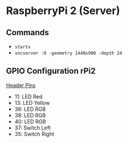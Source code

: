 # RaspberryPi 2 (Server)

## Commands
* `startx`
* `vncserver :0 -geometry 1440x900 -depth 24`

## GPIO Configuration rPi2

[Header Pins](http://data.designspark.info/uploads/images/53bc258dc6c0425cb44870b50ab30621)

* 11: LED Red
* 13: LED Yellow
* 36: LED RGB
* 38: LED RGB
* 40: LED RGB
* 37: Switch Left
* 35: Switch Right
